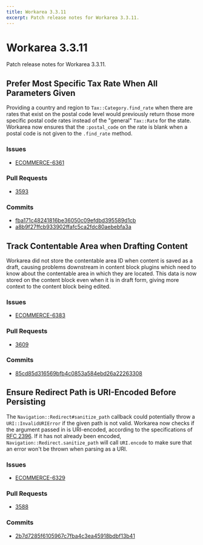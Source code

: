 ```yaml
---
title: Workarea 3.3.11
excerpt: Patch release notes for Workarea 3.3.11.
---
```


# Workarea 3.3.11

Patch release notes for Workarea 3.3.11.

## Prefer Most Specific Tax Rate When All Parameters Given

Providing a country and region to `Tax::Category.find_rate` when there
are rates that exist on the postal code level would previously return
those more specific postal code rates instead of the "general"
`Tax::Rate` for the state. Workarea now ensures that the `:postal_code`
on the rate is blank when a postal code is not given to the `.find_rate`
method.

### Issues

- [ECOMMERCE-6361](https://jira.tools.weblinc.com/browse/ECOMMERCE-6361)

### Pull Requests

- [3593](https://stash.tools.weblinc.com/projects/WL/repos/workarea/pull-requests/3593/overview)

### Commits

- [fba171c48241816be36050c09efdbd395589d1cb](https://stash.tools.weblinc.com/projects/WL/repos/workarea/commits/fba171c48241816be36050c09efdbd395589d1cb)
- [a8b9f27ffcb933902ffafc5ca2fdc80aebebfa3a](https://stash.tools.weblinc.com/projects/WL/repos/workarea/commits/a8b9f27ffcb933902ffafc5ca2fdc80aebebfa3a)

## Track Contentable Area when Drafting Content

Workarea did not store the contentable area ID when content is saved as
a draft, causing problems downstream in content block plugins which need
to know about the contentable area in which they are located. This data
is now stored on the content block even when it is in draft form, giving
more context to the content block being edited.

### Issues

- [ECOMMERCE-6383](https://jira.tools.weblinc.com/browse/ECOMMERCE-6383)

### Pull Requests

- [3609](https://stash.tools.weblinc.com/projects/WL/repos/workarea/pull-requests/3609/overview)

### Commits

- [85cd85d316569bfb4c0853a584ebd26a22263308](https://stash.tools.weblinc.com/projects/WL/repos/workarea/commits/85cd85d316569bfb4c0853a584ebd26a22263308)

## Ensure Redirect Path is URI-Encoded Before Persisting

The `Navigation::Redirect#sanitize_path` callback could potentially
throw a `URI::InvalidURIError` if the given path is not valid. Workarea
now checks if the argument passed in is URI-encoded, according to the
specifications of [RFC 2396](https://www.ietf.org/rfc/rfc2396.txt). If it
has not already been encoded, `Navigation::Redirect.sanitize_path` will
call `URI.encode` to make sure that an error won't be thrown when
parsing as a URI.

### Issues

- [ECOMMERCE-6329](https://jira.tools.weblinc.com/browse/ECOMMERCE-6329)

### Pull Requests

- [3588](https://stash.tools.weblinc.com/projects/WL/repos/workarea/pull-requests/3588/overview)

### Commits

- [2b7d7285f6105967c7fba4c3ea45918bdbf13b41](https://stash.tools.weblinc.com/projects/WL/repos/workarea/commits/2b7d7285f6105967c7fba4c3ea45918bdbf13b41)
